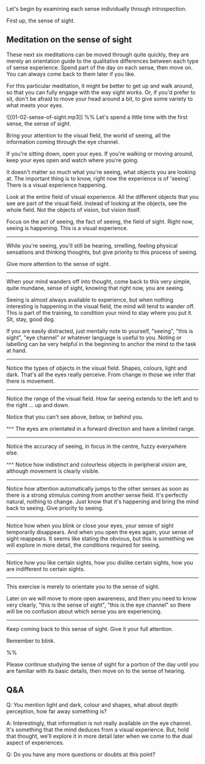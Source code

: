 Let's begin by examining each sense individually through introspection.

First up, the sense of sight.

## Meditation on the sense of sight
These next six meditations can be moved through quite quickly, they are merely an orientation guide to the qualitative differences between each type of sense experience. Spend part of the day on each sense, then move on. You can always come back to them later if you like.

For this particular meditation, it might be better to get up and walk around, so that you can fully engage with the way sight works. Or, if you'd prefer to sit, don't be afraid to move your head around a bit, to give some variety to what meets your eyes.

![[01-02-sense-of-sight.mp3]]
%%
Let's spend a little time with the first sense, the sense of sight.

Bring your attention to the visual field, the world of seeing, all the information coming through the eye channel.

If you're sitting down, open your eyes. If you're walking or moving around, keep your eyes open and watch where you're going.

It doesn't matter so much what you're seeing, what objects you are looking at. The important thing is to know, right now the experience is of 'seeing'. There is a visual experience happening.

Look at the entire field of visual experience. All the different objects that you see are part of the visual field. Instead of looking at the objects, see the whole field. Not the objects of vision, but vision itself.

Focus on the act of seeing, the fact of seeing, the field of sight. Right now, seeing is happening. This is a visual experience.

---
While you're seeing, you'll still be hearing, smelling, feeling physical sensations and thinking thoughts, but give priority to this process of seeing.

Give more attention to the sense of sight.

---
When your mind wanders off into thought, come back to this very simple, quite mundane, sense of sight, knowing that right now, you are seeing.

Seeing is almost always available to experience, but when nothing interesting is happening in the visual field, the mind will tend to wander off. This is part of the training, to condition your mind to stay where you put it. Sit, stay, good dog.

If you are easily distracted, just mentally note to yourself, "seeing", "this is sight", "eye channel" or whatever language is useful to you. Noting or labelling can be very helpful in the beginning to anchor the mind to the task at hand.

---
Notice the types of objects in the visual field. Shapes, colours, light and dark. That's all the eyes really perceive. From change in those we infer that there is movement.

---
Notice the range of the visual field. How far seeing extends to the left and to the right ... up and down.

Notice that you can't see above, below, or behind you. 

^^^ The eyes are orientated in a forward direction and have a limited range.

---
Notice the accuracy of seeing, in focus in the centre, fuzzy everywhere else.

^^^ Notice how indistinct and colourless objects in peripheral vision are, although movement is clearly visible.

---
Notice how attention automatically jumps to the other senses as soon as there is a strong stimulus coming from another sense field. It's perfectly natural, nothing to change. Just know that it's happening and bring the mind back to seeing. Give priority to seeing. 

---
Notice how when you blink or close your eyes, your sense of sight temporarily disappears. And when you open the eyes again, your sense of sight reappears. It seems like stating the obvious, but this is something we will explore in more detail, the conditions required for seeing.

---
Notice how you like certain sights, how you dislike certain sights, how you are indifferent to certain sights. 

---
This exercise is merely to orientate you to the sense of sight.

Later on we will move to more open awareness, and then you need to know very clearly, "this is the sense of sight", "this is the eye channel" so there will be no confusion about which sense you are experiencing.

---
Keep coming back to this sense of sight. Give it your full attention.

Remember to blink.

%%

Please continue studying the sense of sight for a portion of the day until you are familiar with its basic details, then move on to the sense of hearing.

## Q&A

Q: You mention light and dark, colour and shapes, what about depth perception, how far away something is?

A: Interestingly, that information is not really available on the eye channel. It's something that the mind deduces from a visual experience. But, hold that thought, we'll explore it in more detail later when we come to the dual aspect of experiences.

Q: Do you have any more questions or doubts at this point?

 